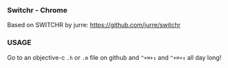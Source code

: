 ### Switchr - Chrome

Based on SWITCHR by jurre: https://github.com/jurre/switchr

### USAGE
Go to an objective-c `.h` or `.m` file on github and `^+⌘+↥` and `^+⌘+↧`  all day long!
